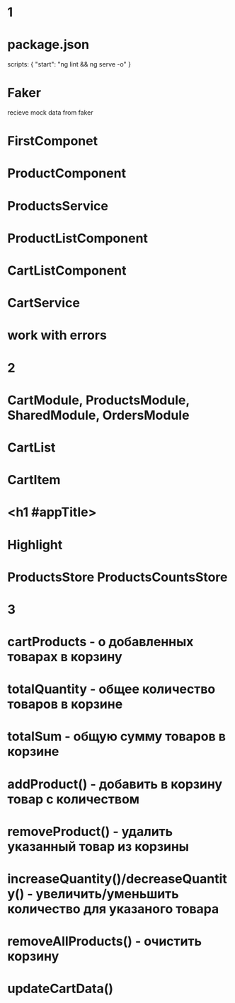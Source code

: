 # 1
# package.json
scripts: { "start": "ng lint && ng serve -o" }

# Faker
recieve mock data from faker

# FirstComponet

# ProductComponent

# ProductsService

# ProductListComponent

# CartListComponent

# CartService

# work with errors

# 2
# CartModule, ProductsModule, SharedModule, OrdersModule
# CartList
# CartItem
# <h1 #appTitle></h1>
# Highlight
# ProductsStore ProductsCountsStore

# 3
# cartProducts - о добавленных товарах в корзину
# totalQuantity - общее количество товаров в корзине
# totalSum - общую сумму товаров в корзине
# addProduct() - добавить в корзину товар с количеством
# removeProduct() - удалить указанный товар из корзины
# increaseQuantity()/decreaseQuantity() - увеличить/уменьшить количество для указаного товара
# removeAllProducts() - очистить корзину
# updateCartData()